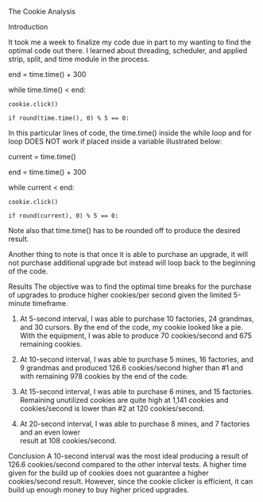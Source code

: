 The Cookie Analysis

Introduction

It took me a week to finalize my code due in part to my wanting to find the optimal code out there. 
I learned about threading, scheduler, and applied strip, split, and time module in the process.


end = time.time() + 300

while time.time() < end:

    cookie.click()

    if round(time.time(), 0) % 5 == 0:


In this particular lines of code, the time.time() inside the while loop and for loop DOES NOT work
if placed inside a variable illustrated below:


current = time.time()

end = time.time() + 300

while current < end:

    cookie.click()

    if round(current), 0) % 5 == 0:



Note also that time.time() has to be rounded off to produce the desired result.

Another thing to note is that once it is able to purchase an upgrade, it will not purchase additional 
upgrade but instead will loop back to the beginning of the code.

Results
The objective was to find the optimal time breaks for the purchase of upgrades to produce higher 
cookies/per second given the limited 5-minute timeframe.

1. At 5-second interval, I was able to purchase 10 factories, 24 grandmas, and 30 cursors. By the end
of the code, my cookie looked like a pie. With the equipment, I was able to produce 70 cookies/second
and 675 remaining cookies.

2. At 10-second interval, I was able to purchase 5 mines, 16 factories, and 9 grandmas and produced 
126.6 cookies/second higher than #1 and with remaining 978 cookies 
by the end of the code.

3. At 15-second interval, I was able to purchase 6 mines, and 15 factories. Remaining unutilized cookies
are quite high at 1,141 cookies and cookies/second is lower than #2 at 120 cookies/second.

4. At 20-second interval, I was able to purchase 8 mines, and 7 factories and an even lower  
result at 108 cookies/second. 

Conclusion
A 10-second interval was the most ideal producing a result of 126.6 cookies/second compared to the
other interval tests. A higher time given for the build up of cookies does not guarantee a higher 
cookies/second result. However, since the cookie clicker is efficient, it can build up enough money
to buy higher priced upgrades.